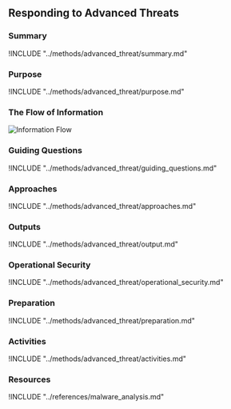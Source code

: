 ## Responding to Advanced Threats

### Summary
!INCLUDE "../methods/advanced_threat/summary.md"

### Purpose
!INCLUDE "../methods/advanced_threat/purpose.md"

### The Flow of Information
![ Information Flow](images/info_flows/advanced_threat.svg)

### Guiding Questions
!INCLUDE "../methods/advanced_threat/guiding_questions.md"

### Approaches
!INCLUDE "../methods/advanced_threat/approaches.md"

### Outputs
!INCLUDE "../methods/advanced_threat/output.md"

### Operational Security
!INCLUDE "../methods/advanced_threat/operational_security.md"

### Preparation
!INCLUDE "../methods/advanced_threat/preparation.md"

### Activities
!INCLUDE "../methods/advanced_threat/activities.md"

### Resources
<div class="greybox">
!INCLUDE "../references/malware_analysis.md"
</div>
